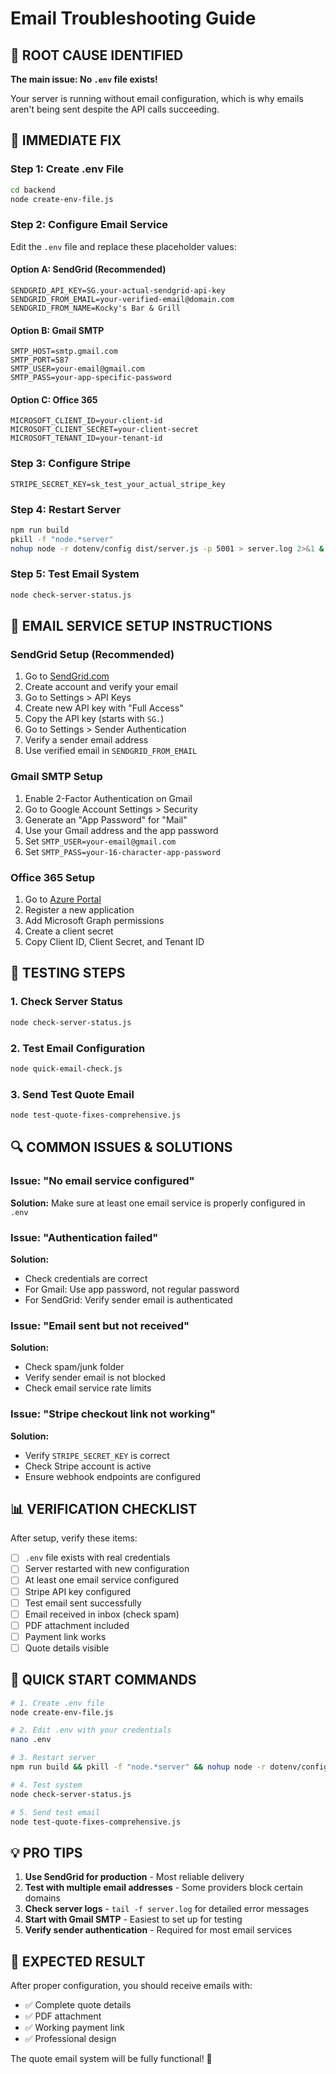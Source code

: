# Email Troubleshooting Guide

## 🚨 **ROOT CAUSE IDENTIFIED**

**The main issue: No `.env` file exists!**

Your server is running without email configuration, which is why emails aren't being sent despite the API calls succeeding.

## 🔧 **IMMEDIATE FIX**

### **Step 1: Create .env File**
```bash
cd backend
node create-env-file.js
```

### **Step 2: Configure Email Service**
Edit the `.env` file and replace these placeholder values:

#### **Option A: SendGrid (Recommended)**
```env
SENDGRID_API_KEY=SG.your-actual-sendgrid-api-key
SENDGRID_FROM_EMAIL=your-verified-email@domain.com
SENDGRID_FROM_NAME=Kocky's Bar & Grill
```

#### **Option B: Gmail SMTP**
```env
SMTP_HOST=smtp.gmail.com
SMTP_PORT=587
SMTP_USER=your-email@gmail.com
SMTP_PASS=your-app-specific-password
```

#### **Option C: Office 365**
```env
MICROSOFT_CLIENT_ID=your-client-id
MICROSOFT_CLIENT_SECRET=your-client-secret
MICROSOFT_TENANT_ID=your-tenant-id
```

### **Step 3: Configure Stripe**
```env
STRIPE_SECRET_KEY=sk_test_your_actual_stripe_key
```

### **Step 4: Restart Server**
```bash
npm run build
pkill -f "node.*server"
nohup node -r dotenv/config dist/server.js -p 5001 > server.log 2>&1 &
```

### **Step 5: Test Email System**
```bash
node check-server-status.js
```

## 📧 **EMAIL SERVICE SETUP INSTRUCTIONS**

### **SendGrid Setup (Recommended)**
1. Go to [SendGrid.com](https://sendgrid.com)
2. Create account and verify your email
3. Go to Settings > API Keys
4. Create new API key with "Full Access"
5. Copy the API key (starts with `SG.`)
6. Go to Settings > Sender Authentication
7. Verify a sender email address
8. Use verified email in `SENDGRID_FROM_EMAIL`

### **Gmail SMTP Setup**
1. Enable 2-Factor Authentication on Gmail
2. Go to Google Account Settings > Security
3. Generate an "App Password" for "Mail"
4. Use your Gmail address and the app password
5. Set `SMTP_USER=your-email@gmail.com`
6. Set `SMTP_PASS=your-16-character-app-password`

### **Office 365 Setup**
1. Go to [Azure Portal](https://portal.azure.com)
2. Register a new application
3. Add Microsoft Graph permissions
4. Create a client secret
5. Copy Client ID, Client Secret, and Tenant ID

## 🧪 **TESTING STEPS**

### **1. Check Server Status**
```bash
node check-server-status.js
```

### **2. Test Email Configuration**
```bash
node quick-email-check.js
```

### **3. Send Test Quote Email**
```bash
node test-quote-fixes-comprehensive.js
```

## 🔍 **COMMON ISSUES & SOLUTIONS**

### **Issue: "No email service configured"**
**Solution:** Make sure at least one email service is properly configured in `.env`

### **Issue: "Authentication failed"**
**Solution:** 
- Check credentials are correct
- For Gmail: Use app password, not regular password
- For SendGrid: Verify sender email is authenticated

### **Issue: "Email sent but not received"**
**Solution:**
- Check spam/junk folder
- Verify sender email is not blocked
- Check email service rate limits

### **Issue: "Stripe checkout link not working"**
**Solution:**
- Verify `STRIPE_SECRET_KEY` is correct
- Check Stripe account is active
- Ensure webhook endpoints are configured

## 📊 **VERIFICATION CHECKLIST**

After setup, verify these items:

- [ ] `.env` file exists with real credentials
- [ ] Server restarted with new configuration
- [ ] At least one email service configured
- [ ] Stripe API key configured
- [ ] Test email sent successfully
- [ ] Email received in inbox (check spam)
- [ ] PDF attachment included
- [ ] Payment link works
- [ ] Quote details visible

## 🚀 **QUICK START COMMANDS**

```bash
# 1. Create .env file
node create-env-file.js

# 2. Edit .env with your credentials
nano .env

# 3. Restart server
npm run build && pkill -f "node.*server" && nohup node -r dotenv/config dist/server.js -p 5001 > server.log 2>&1 &

# 4. Test system
node check-server-status.js

# 5. Send test email
node test-quote-fixes-comprehensive.js
```

## 💡 **PRO TIPS**

1. **Use SendGrid for production** - Most reliable delivery
2. **Test with multiple email addresses** - Some providers block certain domains
3. **Check server logs** - `tail -f server.log` for detailed error messages
4. **Start with Gmail SMTP** - Easiest to set up for testing
5. **Verify sender authentication** - Required for most email services

## 🎯 **EXPECTED RESULT**

After proper configuration, you should receive emails with:
- ✅ Complete quote details
- ✅ PDF attachment
- ✅ Working payment link
- ✅ Professional design

The quote email system will be fully functional! 🎉



